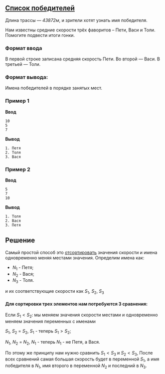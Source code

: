 ## [Список победителей](../../../solutions/2.2/22_d.py)

Длина трассы — *43872м*, и зрители хотят узнать имя победителя.

Нам известны средние скорости трёх фаворитов – Пети, Васи и Толи. Помогите подвести итоги гонки.

### Формат ввода

В первой строке записана средняя скорость Пети.
Во второй — Васи.
В третьей — Толи.

### Формат вывода:

Имена победителей в порядке занятых мест.

### Пример 1

__Ввод__
```plaintext
10
5
7
```

__Вывод__
```plaintext
1. Петя
2. Толя
3. Вася
```

### Пример 2

__Ввод__
```plaintext
5
7
10
```

__Вывод__
```plaintext
1. Толя
2. Вася
3. Петя
```

## Решение

Самый простой способ это [отсортировать](https://ru.wikipedia.org/wiki/%D0%90%D0%BB%D0%B3%D0%BE%D1%80%D0%B8%D1%82%D0%BC_%D1%81%D0%BE%D1%80%D1%82%D0%B8%D1%80%D0%BE%D0%B2%D0%BA%D0%B8) значения скорости и имена одновременно меняя местами значения. Определим имена как: 

- $N_1$ - Петя; 
- $N_2$ - Вася; 
- $N_3$ - Толя.

и их соответствующие скорости как $S_1$, $S_2$, $S_3$

#### Для сортировки трех элементов нам потребуются 3 сравнения:

Если $S_1 < S_2$: мы меняем значения скорости местами  и одновременно меняем значения переменных с именами

$S_1$, $S_2$ = $S_2$, $S_1$ - теперь $S_1 > S_2$;

$N_1$, $N_2$ = $N_2$, $N_1$ - теперь $N_1$ - не Петя, а Вася.

По этому же принципу нам нужно сравнить $S_1 < S_3$ и $S_2 < S_3$, После всех сравнений самая большая скорость будет в переменной $S_1$, а имя победителя в $N_1$, имя второго в переменной $N_2$ и последний в $N_3$.